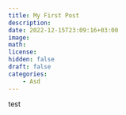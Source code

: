 ```yaml
---
title: My First Post
description: 
date: 2022-12-15T23:09:16+03:00
image: 
math: 
license: 
hidden: false
draft: false
categories:
    - Asd
---
```


test